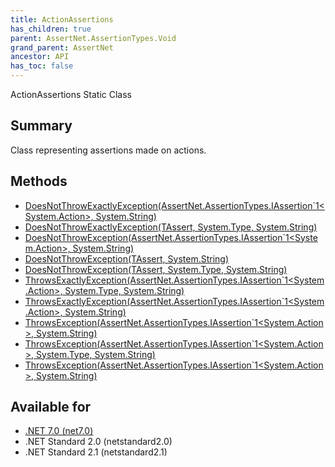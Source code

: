 ```yaml
---
title: ActionAssertions
has_children: true
parent: AssertNet.AssertionTypes.Void
grand_parent: AssertNet
ancestor: API
has_toc: false
---
```

ActionAssertions Static Class

## Summary
Class representing assertions made on actions.

## Methods
- [DoesNotThrowExactlyException<T>(AssertNet.AssertionTypes.IAssertion`1<System.Action>, System.String)](m_assertnet_assertiontypes_void_actionassertions_doesnotthrowexactlyexception__1_assertnet_assertiontypes_iassertion_1_system_action__system_string_.md)
- [DoesNotThrowExactlyException<TAssert>(TAssert, System.Type, System.String)](m_assertnet_assertiontypes_void_actionassertions_doesnotthrowexactlyexception__1___0_system_type_system_string_.md)
- [DoesNotThrowException<T>(AssertNet.AssertionTypes.IAssertion`1<System.Action>, System.String)](m_assertnet_assertiontypes_void_actionassertions_doesnotthrowexception__1_assertnet_assertiontypes_iassertion_1_system_action__system_string_.md)
- [DoesNotThrowException<TAssert>(TAssert, System.String)](m_assertnet_assertiontypes_void_actionassertions_doesnotthrowexception__1___0_system_string_.md)
- [DoesNotThrowException<TAssert>(TAssert, System.Type, System.String)](m_assertnet_assertiontypes_void_actionassertions_doesnotthrowexception__1___0_system_type_system_string_.md)
- [ThrowsExactlyException(AssertNet.AssertionTypes.IAssertion`1<System.Action>, System.Type, System.String)](m_assertnet_assertiontypes_void_actionassertions_throwsexactlyexception_assertnet_assertiontypes_iassertion_1_system_action__system_type_system_string_.md)
- [ThrowsExactlyException<T>(AssertNet.AssertionTypes.IAssertion`1<System.Action>, System.String)](m_assertnet_assertiontypes_void_actionassertions_throwsexactlyexception__1_assertnet_assertiontypes_iassertion_1_system_action__system_string_.md)
- [ThrowsException(AssertNet.AssertionTypes.IAssertion`1<System.Action>, System.String)](m_assertnet_assertiontypes_void_actionassertions_throwsexception_assertnet_assertiontypes_iassertion_1_system_action__system_string_.md)
- [ThrowsException(AssertNet.AssertionTypes.IAssertion`1<System.Action>, System.Type, System.String)](m_assertnet_assertiontypes_void_actionassertions_throwsexception_assertnet_assertiontypes_iassertion_1_system_action__system_type_system_string_.md)
- [ThrowsException<T>(AssertNet.AssertionTypes.IAssertion`1<System.Action>, System.String)](m_assertnet_assertiontypes_void_actionassertions_throwsexception__1_assertnet_assertiontypes_iassertion_1_system_action__system_string_.md)

## Available for
- [.NET 7.0 (net7.0)](https://versionsof.net/core/7.0/)
- .NET Standard 2.0 (netstandard2.0)
- .NET Standard 2.1 (netstandard2.1)
